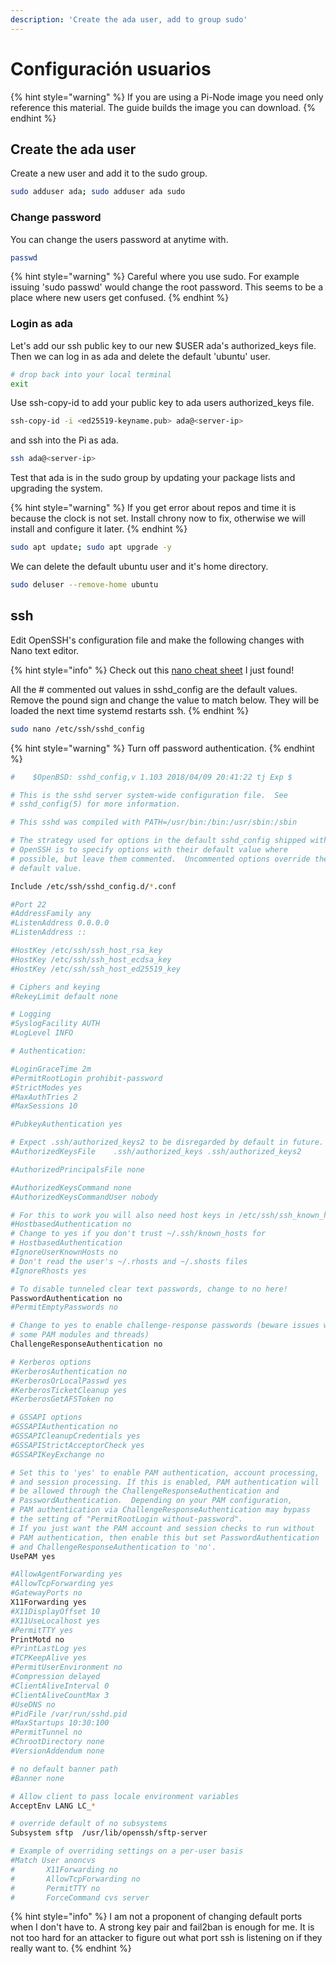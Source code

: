 ```yaml
---
description: 'Create the ada user, add to group sudo'
---
```


# Configuración usuarios

{% hint style="warning" %}
If you are using a Pi-Node image you need only reference this material. The guide builds the image you can download.
{% endhint %}

## Create the ada user

Create a new user and add it to the sudo group.

```bash
sudo adduser ada; sudo adduser ada sudo
```

### Change password

You can change the users password at anytime with.

```bash
passwd
```

{% hint style="warning" %}
Careful where you use sudo. For example issuing 'sudo passwd' would change the root password. This seems to be a place where new users get confused.
{% endhint %}

### Login as ada

Let's add our ssh public key to our new $USER ada's authorized\_keys file. Then we can log in as ada and delete the default 'ubuntu' user.

```bash
# drop back into your local terminal
exit
```

Use ssh-copy-id to add your public key to ada users authorized\_keys file.

```bash
ssh-copy-id -i <ed25519-keyname.pub> ada@<server-ip>
```

and ssh into the Pi as ada.

```bash
ssh ada@<server-ip>
```

Test that ada is in the sudo group by updating your package lists and upgrading the system.

{% hint style="warning" %}
If you get error about repos and time it is because the clock is not set. Install chrony now to fix, otherwise we will install and configure it later.
{% endhint %}

```bash
sudo apt update; sudo apt upgrade -y
```

We can delete the default ubuntu user and it's home directory.

```bash
sudo deluser --remove-home ubuntu
```

## ssh

Edit OpenSSH's configuration file and make the following changes with Nano text editor.

{% hint style="info" %}
Check out this [nano cheat sheet](https://www.nano-editor.org/dist/latest/cheatsheet.html) I just found!

All the \# commented out values in sshd\_config are the default values. Remove the pound sign and change the value to match below. They will be loaded the next time systemd restarts ssh.
{% endhint %}

```bash
sudo nano /etc/ssh/sshd_config
```

{% hint style="warning" %}
Turn off password authentication.
{% endhint %}

```bash
#    $OpenBSD: sshd_config,v 1.103 2018/04/09 20:41:22 tj Exp $

# This is the sshd server system-wide configuration file.  See
# sshd_config(5) for more information.

# This sshd was compiled with PATH=/usr/bin:/bin:/usr/sbin:/sbin

# The strategy used for options in the default sshd_config shipped with
# OpenSSH is to specify options with their default value where
# possible, but leave them commented.  Uncommented options override the
# default value.

Include /etc/ssh/sshd_config.d/*.conf

#Port 22
#AddressFamily any
#ListenAddress 0.0.0.0
#ListenAddress ::

#HostKey /etc/ssh/ssh_host_rsa_key
#HostKey /etc/ssh/ssh_host_ecdsa_key
#HostKey /etc/ssh/ssh_host_ed25519_key

# Ciphers and keying
#RekeyLimit default none

# Logging
#SyslogFacility AUTH
#LogLevel INFO

# Authentication:

#LoginGraceTime 2m
#PermitRootLogin prohibit-password
#StrictModes yes
#MaxAuthTries 2
#MaxSessions 10

#PubkeyAuthentication yes

# Expect .ssh/authorized_keys2 to be disregarded by default in future.
#AuthorizedKeysFile    .ssh/authorized_keys .ssh/authorized_keys2

#AuthorizedPrincipalsFile none

#AuthorizedKeysCommand none
#AuthorizedKeysCommandUser nobody

# For this to work you will also need host keys in /etc/ssh/ssh_known_hosts
#HostbasedAuthentication no
# Change to yes if you don't trust ~/.ssh/known_hosts for
# HostbasedAuthentication
#IgnoreUserKnownHosts no
# Don't read the user's ~/.rhosts and ~/.shosts files
#IgnoreRhosts yes

# To disable tunneled clear text passwords, change to no here!
PasswordAuthentication no
#PermitEmptyPasswords no

# Change to yes to enable challenge-response passwords (beware issues with
# some PAM modules and threads)
ChallengeResponseAuthentication no

# Kerberos options
#KerberosAuthentication no
#KerberosOrLocalPasswd yes
#KerberosTicketCleanup yes
#KerberosGetAFSToken no

# GSSAPI options
#GSSAPIAuthentication no
#GSSAPICleanupCredentials yes
#GSSAPIStrictAcceptorCheck yes
#GSSAPIKeyExchange no

# Set this to 'yes' to enable PAM authentication, account processing,
# and session processing. If this is enabled, PAM authentication will
# be allowed through the ChallengeResponseAuthentication and
# PasswordAuthentication.  Depending on your PAM configuration,
# PAM authentication via ChallengeResponseAuthentication may bypass
# the setting of "PermitRootLogin without-password".
# If you just want the PAM account and session checks to run without
# PAM authentication, then enable this but set PasswordAuthentication
# and ChallengeResponseAuthentication to 'no'.
UsePAM yes

#AllowAgentForwarding yes
#AllowTcpForwarding yes
#GatewayPorts no
X11Forwarding yes
#X11DisplayOffset 10
#X11UseLocalhost yes
#PermitTTY yes
PrintMotd no
#PrintLastLog yes
#TCPKeepAlive yes
#PermitUserEnvironment no
#Compression delayed
#ClientAliveInterval 0
#ClientAliveCountMax 3
#UseDNS no
#PidFile /var/run/sshd.pid
#MaxStartups 10:30:100
#PermitTunnel no
#ChrootDirectory none
#VersionAddendum none

# no default banner path
#Banner none

# Allow client to pass locale environment variables
AcceptEnv LANG LC_*

# override default of no subsystems
Subsystem sftp  /usr/lib/openssh/sftp-server

# Example of overriding settings on a per-user basis
#Match User anoncvs
#       X11Forwarding no
#       AllowTcpForwarding no
#       PermitTTY no
#       ForceCommand cvs server
```

{% hint style="info" %}
I am not a proponent of changing default ports when I don't have to. A strong key pair and fail2ban is enough for me. It is not too hard for an attacker to figure out what port ssh is listening on if they really want to.
{% endhint %}

